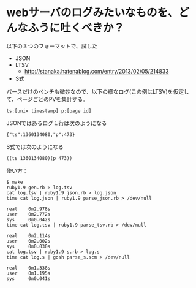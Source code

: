 
webサーバのログみたいなものを、どんなふうに吐くべきか？
====

以下の３つのフォーマットで、試した

* JSON
* LTSV
  * http://stanaka.hatenablog.com/entry/2013/02/05/214833
* S式

パースだけのベンチも微妙なので、以下の様なログ(この例はLTSV)を仮定して、ページごとのPVを集計する。

    ts:[unix timestamp] p:[page id]

JSONではあるログ１行は次のようになる

    {"ts":1360134080,"p":473}

S式では次のようになる

    ((ts 1360134080)(p 473))


使い方：

    $ make
    ruby1.9 gen.rb > log.tsv
    cat log.tsv | ruby1.9 json.rb > log.json
    time cat log.json | ruby1.9 parse_json.rb > /dev/null
    
    real    0m2.978s
    user    0m2.772s
    sys     0m0.042s
    time cat log.tsv | ruby1.9 parse_tsv.rb > /dev/null
    
    real    0m2.114s
    user    0m2.002s
    sys     0m0.030s
    cat log.tsv | ruby1.9 s.rb > log.s
    time cat log.s | gosh parse_s.scm > /dev/null
    
    real    0m1.338s
    user    0m1.195s
    sys     0m0.041s
